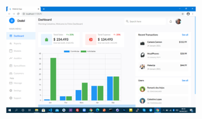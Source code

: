 ![Screenshot 1](https://raw.githubusercontent.com/celestinolopes/dashboard-fenix-inovattion/master/screenshot/screen.PNG?raw=true)
